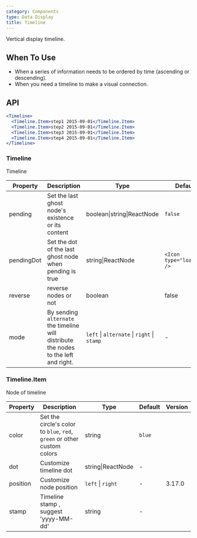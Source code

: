 ```yaml
---
category: Components
type: Data Display
title: Timeline
---
```


Vertical display timeline.

## When To Use

- When a series of information needs to be ordered by time (ascending or descending).
- When you need a timeline to make a visual connection.

## API

```jsx
<Timeline>
  <Timeline.Item>step1 2015-09-01</Timeline.Item>
  <Timeline.Item>step2 2015-09-01</Timeline.Item>
  <Timeline.Item>step3 2015-09-01</Timeline.Item>
  <Timeline.Item>step4 2015-09-01</Timeline.Item>
</Timeline>
```

### Timeline

Timeline

| Property | Description | Type | Default | Version |
| --- | --- | --- | --- | --- |
| pending | Set the last ghost node's existence or its content | boolean\|string\|ReactNode | `false` |  |
| pendingDot | Set the dot of the last ghost node when pending is true | string\|ReactNode | `<Icon type="loading" />` | 3.3.0 |
| reverse | reverse nodes or not | boolean | false | 3.5.0 |
| mode | By sending `alternate` the timeline will distribute the nodes to the left and right. | `left` \| `alternate` \| `right` \| `stamp` | - | 3.8.0 |

### Timeline.Item

Node of timeline

| Property | Description | Type | Default | Version |
| --- | --- | --- | --- | --- |
| color | Set the circle's color to `blue`, `red`, `green` or other custom colors | string | `blue` |  |
| dot | Customize timeline dot | string\|ReactNode | - |  |
| position | Customize node position | `left` \| `right` | - | 3.17.0 |
| stamp | Timeline stamp , suggest 'yyyy-MM-dd' | string | - |  |
